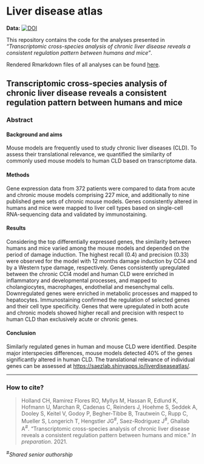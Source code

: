 
<!-- README.md is generated from README.Rmd. Please edit that file -->

# Liver disease atlas

<!-- badges: start -->
<!-- **Publication:** [![DOI](https://img.shields.io/badge/DOI-10.1186%2Fs13073--019--0615--0-blue.svg)][pub] -->

**Data:**
[![DOI](https://zenodo.org/badge/DOI/10.5281/zenodo.4568505.svg)](https://doi.org/10.5281/zenodo.4568505)
<!-- badges: end -->

This repository contains the code for the analyses presented in
*“Transcriptomic cross-species analysis of chronic liver disease reveals
a consistent regulation pattern between humans and mice”*.

Rendered Rmarkdown files of all analyses can be found
[here](https://saezlab.github.io/liver-disease-atlas/index.html).

## Transcriptomic cross-species analysis of chronic liver disease reveals a consistent regulation pattern between humans and mice

### Abstract

#### Background and aims

Mouse models are frequently used to study chronic liver diseases (CLD).
To assess their translational relevance, we quantified the similarity of
commonly used mouse models to human CLD based on transcriptome data.

#### Methods

Gene expression data from 372 patients were compared to data from acute
and chronic mouse models comprising 227 mice, and additionally to nine
published gene sets of chronic mouse models. Genes consistently altered
in humans and mice were mapped to liver cell types based on single-cell
RNA-sequencing data and validated by immunostaining.

#### Results

Considering the top differentially expressed genes, the similarity
between humans and mice varied among the mouse models and depended on
the period of damage induction. The highest recall (0.4) and precision
(0.33) were observed for the model with 12 months damage induction by
CCl4 and by a Western type damage, respectively. Genes consistently
upregulated between the chronic CCl4 model and human CLD were enriched
in inflammatory and developmental processes, and mapped to
cholangiocytes, macrophages, endothelial and mesenchymal cells.
Downregulated genes were enriched in metabolic processes and mapped to
hepatocytes. Immunostaining confirmed the regulation of selected genes
and their cell type specificity. Genes that were upregulated in both
acute and chronic models showed higher recall and precision with respect
to human CLD than exclusively acute or chronic genes.

#### Conclusion

Similarly regulated genes in human and mouse CLD were identified.
Despite major interspecies differences, mouse models detected 40% of the
genes significantly altered in human CLD. The translational relevance of
individual genes can be assessed at
<https://saezlab.shinyapps.io/liverdiseaseatlas/>.

------------------------------------------------------------------------

### How to cite?

> Holland CH, Ramirez Flores RO, Myllys M, Hassan R, Edlund K, Hofmann
> U, Marchan R, Cadenas C, Reinders J, Hoehme S, Seddek A, Dooley S,
> Keitel V, Godoy P, Begher-Tibbe B, Trautwein C, Rupp C, Mueller S,
> Longerich T, Hengstler JG<sup>\#</sup>, Saez-Rodriguez J<sup>\#</sup>,
> Ghallab A<sup>\#</sup>. “Transcriptomic cross-species analysis of
> chronic liver disease reveals a consistent regulation pattern between
> humans and mice.” *In preparation*. 2021.

<sup>\#</sup>*Shared senior authorship*

